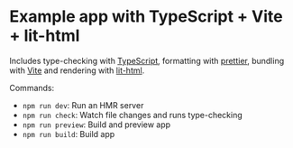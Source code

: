 # Example app with TypeScript + Vite + lit-html

Includes type-checking with [TypeScript], formatting with [prettier], bundling with [Vite] and rendering with [lit-html].

Commands:

* `npm run dev`: Run an HMR server
* `npm run check`: Watch file changes and runs type-checking
* `npm run preview`: Build and preview app
* `npm run build`: Build app

[TypeScript]: http://typescriptlang.org
[prettier]: http://prettier.io
[Vite]: http://vitejs.dev
[lit-html]: https://lit.dev/docs/libraries/standalone-templates/
